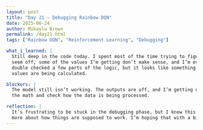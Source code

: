 ```yaml
---
layout: post  
title: "Day 21 – Debugging Rainbow DQN"  
date: 2025-06-24  
author: Mikayla Brown  
permalink: /day21.html  
tags: ["Rainbow DQN", "Reinforcement Learning", "Debugging"]

what_i_learned: |
  Still deep in the code today. I spent most of the time trying to figure out what’s going wrong with the Rainbow DQN model. The calculations 
  seem off, some of the values I’m getting don’t make sense, and I’m even seeing negative numbers where I dont think there shouldn’t be any.I 
  double checked a few parts of the logic, but it looks like something deeper might be wrong, maybe in the reward function or the way the q 
  values are being calculated.

blockers: |
  The model still isn’t working. The outputs are off, and I’m getting negative numbers that break the expected behavior. I need to trace through 
  the math and check how the data is being processed.

reflection: |
  It’s frustrating to be stuck in the debugging phase, but I know this is part of working with complex models. Each issue I run into teaches me 
  more about how things are supposed to work. I’m hoping that with a bit more digging and maybe some outside help, I’ll get closer to a fix soon.
---
```


